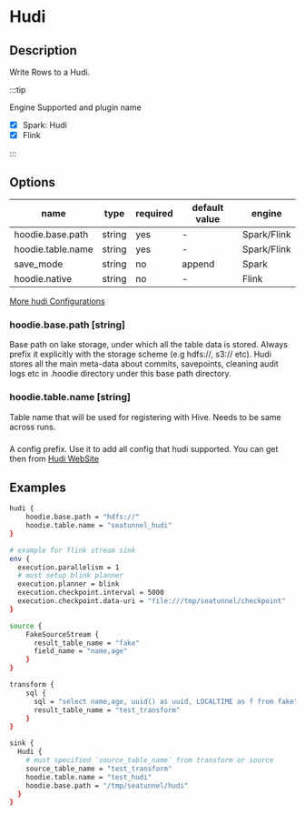 # Hudi

## Description

Write Rows to a Hudi.

:::tip

Engine Supported and plugin name

* [x] Spark: Hudi
* [x] Flink

:::

## Options

| name | type | required | default value | engine |
| --- | --- | --- | --- | --- |
| hoodie.base.path | string | yes | - | Spark/Flink |
| hoodie.table.name | string | yes | - | Spark/Flink |
| save_mode	 | string | no | append | Spark |
| hoodie.native | string | no | - | Flink |

[More hudi Configurations](https://hudi.apache.org/docs/configurations/#Write-Options)

### hoodie.base.path [string]

Base path on lake storage, under which all the table data is stored. Always prefix it explicitly with the storage scheme (e.g hdfs://, s3:// etc). Hudi stores all the main meta-data about commits, savepoints, cleaning audit logs etc in .hoodie directory under this base path directory.

### hoodie.table.name [string]

Table name that will be used for registering with Hive. Needs to be same across runs.

### 
A config prefix. Use it to add all config that hudi supported. You can get then from [Hudi WebSite](https://hudi.apache.org/docs/0.10.0/configurations/)

## Examples

```bash
hudi {
    hoodie.base.path = "hdfs://"
    hoodie.table.name = "seatunnel_hudi"
}
```

```bash
# example for flink stream sink
env {
  execution.parallelism = 1
  # must setup blink planner
  execution.planner = blink
  execution.checkpoint.interval = 5000
  execution.checkpoint.data-uri = "file:///tmp/seatunnel/checkpoint"
}

source {
    FakeSourceStream {
      result_table_name = "fake"
      field_name = "name,age"
    }
}

transform {
    sql {
      sql = "select name,age, uuid() as uuid, LOCALTIME as f from fake"
      result_table_name = "test_transform"
    }
}

sink {
  Hudi {
    # must specified `source_table_name` from transform or source
    source_table_name = "test_transform"
    hoodie.table.name = "test_hudi"
    hoodie.base.path = "/tmp/seatunnel/hudi"
  }
}
```
